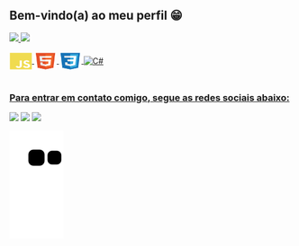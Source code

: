 ## Bem-vindo(a) ao meu perfil 😁

 <div>
   <a href="https://github.com/AndrewLodi">
   <img height="180em" src="https://github-readme-stats.vercel.app/api?username=AndrewLodi&show_icons=true&theme=tokyonight&include_all_commits=true&count_private=true"/>
   <img height="180em" src="https://github-readme-stats.vercel.app/api/top-langs/?username=AndrewLodi&layout=compact&langs_count=6&theme=tokyonight"/>

</div>
<div style="display: inline_block"><br>
  <img align="center" alt="Js" height="30" width="40" src="https://raw.githubusercontent.com/devicons/devicon/master/icons/javascript/javascript-plain.svg">
  <img align="center" alt="HTML" height="30" width="40" src="https://raw.githubusercontent.com/devicons/devicon/master/icons/html5/html5-original.svg">
  <img align="center" alt="CSS" height="30" width="40" src="https://raw.githubusercontent.com/devicons/devicon/master/icons/css3/css3-original.svg">
  <img align="center" alt="C#" height="30" width="40" src="https://cdn.jsdelivr.net/gh/devicons/devicon/icons/csharp/csharp-original.svg">
</div>
 
 <br>
 
  ### Para entrar em contato comigo, segue as redes sociais abaixo:
 
<div> 
  <a href="https://instagram.com/andrewlodi" target="_blank"><img src="https://img.shields.io/badge/-Instagram-%23E4405F?style=for-the-badge&logo=instagram&logoColor=white" target="_blank"></a> 
  <a href = "mailto:andrew.lodi@hotmail.com"><img src="https://img.shields.io/badge/-Email-0078D4?style=for-the-badge&logo=MicrosoftOutlook&logoColor=white" target="_blank"></a>
  <a href="https://www.linkedin.com/in/andrewlodi" target="_blank"><img src="https://img.shields.io/badge/-LinkedIn-%230077B5?style=for-the-badge&logo=linkedin&logoColor=white" target="_blank"></a> 
 
  ![Snake animation](https://github.com/AndrewLodi/AndrewLodi/blob/output/github-contribution-grid-snake.svg)

</div>
